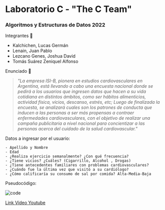 # Laboratorio C - "The C Team"
### Algoritmos y Estructuras de Datos 2022

Integrantes :busts_in_silhouette:
- Kalchichen, Lucas Germán
- Lenain, Juan Pablo
- Lezcano Genes, Joshua David
- Tomás Suárez Zeniquel Alfonso

Enunciado :bookmark_tabs:
> *"La empresa ISI-B, pionera en estudios cardiovasculares en Argentina, está llevando a cabo una encuesta nacional donde se pedirá a los usuarios que ingresen datos que hacen a su vida cotidiana en distintos ámbitos, como ser hábitos alimenticios, actividad física, vicios, descanso, estrés, etc; 
Luego de finalizada la encuesta, se analizará cuales son los patrones de conducta que inducen a las personas a ser más propensas a contraer enfermedades cardiovasculares, con el objetivo de realizar una campaña publicitaria a nivel nacional para concientizar a las personas acerca del cuidado de la salud cardiovascular."*

Datos a ingresar por el usuario:
```
- Apellido y Nombre
- Edad
- ¿Realiza ejercicio semanalmente? ¿Con qué frecuencia?
- ¿Tiene vicios? ¿Cuáles? (Cigarrillo, Alcohol , Drogas)
- ¿Tiene antecedentes familiares con problemas cardiovasculares?
- ¿Cuándo fue la última vez que visitó a su cardiólogo?
- ¿Cómo calificaría su consumo de sal por comida? Alta-Media-Baja
```

Pseudocódigo:

![code](https://user-images.githubusercontent.com/96133436/200199100-dac17b34-c37b-487c-9184-6f34fc3db9a5.png)

[Link Vídeo Youtube](https://youtube.com/)
